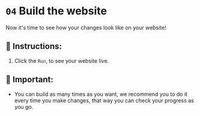 # `04` Build the website

Now it's time to see how your changes look like on your website!

## 📝 Instructions:

1. Click the `Run`, to see your website live.

## 🔎 Important:

+ You can build as many times as you want, we recommend you to do it every time you make changes, that way you can check your progress as you go.
